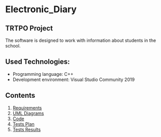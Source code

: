 # Electronic_Diary
## TRTPO Project
 The software is designed to work with information about students in the school.
## Used Technologies:
- Programming language: C++
- Development environment: Visual Studio Community 2019
## Contents
1. [Requirements](https://github.com/DaniilNaumenko/Internet_library/blob/master/ProjectDocumentation/SoftwareRequirmentsSpecification%20(ru).md) 
2. [UML Diagrams](https://github.com/DaniilNaumenko/Electronic_Diary/tree/master/Diagram)
3. [Code](https://github.com/DaniilNaumenko/Electronic_Diary/tree/master/Code/Students_module)
3. [Tests Plan](https://github.com/DaniilNaumenko/Electronic_Diary/blob/master/Tests/Test%20Plan.md)
4. [Tests Results](https://github.com/DaniilNaumenko/Electronic_Diary/blob/master/Tests/Test%20Check.md)
